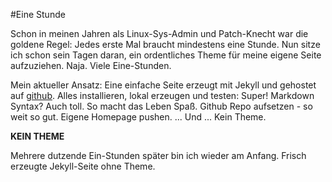 #Eine Stunde

Schon in meinen Jahren als Linux-Sys-Admin und Patch-Knecht war die goldene Regel: Jedes erste Mal braucht mindestens eine Stunde. Nun sitze ich schon sein Tagen daran, ein ordentliches Theme für meine eigene Seite aufzuziehen.
Naja. Viele Eine-Stunden.

Mein aktueller Ansatz:
Eine einfache Seite erzeugt mit Jekyll und gehostet auf [github](https://github.com). Alles installieren, lokal erzeugen und testen: Super! Markdown Syntax? Auch toll. So macht das Leben Spaß. Github Repo aufsetzen - so weit so gut. Eigene Homepage pushen. ... Und ... Kein Theme.

**KEIN THEME**

Mehrere dutzende Ein-Stunden später bin ich wieder am Anfang.
Frisch erzeugte Jekyll-Seite ohne Theme.
